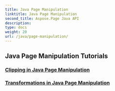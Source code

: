```yaml
---
title: Java Page Manipulation
linktitle: Java Page Manipulation
second_title: Aspose.Page Java API
description: 
type: docs
weight: 20
url: /java/page-manipulation/
---
```


## Java Page Manipulation Tutorials
### [Clipping in Java Page Manipulation](./clipping/)
### [Transformations in Java Page Manipulation](./transformations/)